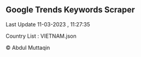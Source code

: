 

## Google Trends Keywords Scraper 
 
Last Update 11-03-2023 , 11:27:35

Country List :
VIETNAM.json



© Abdul Muttaqin 

